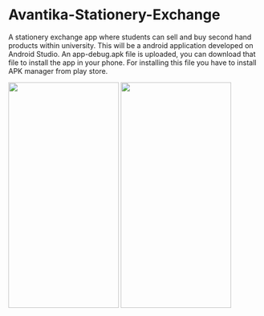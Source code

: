 # Avantika-Stationery-Exchange
A stationery exchange app where students can sell and buy second hand products within university. This will be a android application developed on Android Studio.
An app-debug.apk file is uploaded, you can download that file to install the app in your phone. For installing this file you have to install APK manager from play store.


<img src="https://user-images.githubusercontent.com/70309589/118934413-f6e67300-b967-11eb-86f0-233de81dcd1b.png" width="220" height = "450">             <img src="https://user-images.githubusercontent.com/70309589/118939694-96f2cb00-b96d-11eb-9337-86682efc4f9e.JPG" margin-left = "60" width="220" height = "450">

